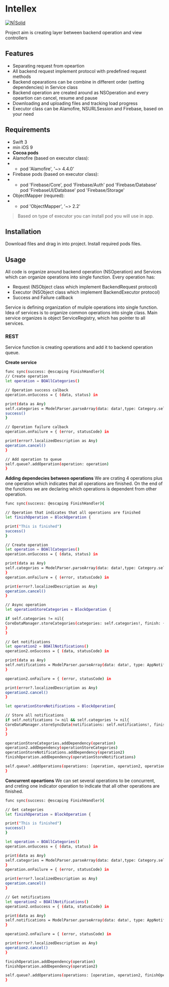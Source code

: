 # Intellex

[![N|Solid](https://0.s3.envato.com/files/133274193/intellex%20mascot.png)](https://intellex.rs/)

Project aim is creating layer between backend operation and view controllers

## Features
- Separating request from opeartion
- All backend request implement protocol with predefined request methods
- Backend opearations can be combine in different order (setting dependencies) in Service class
- Backend operation are created around as NSOperation and every opeartion can cancel, resume and pause
- Downloading and uploading files and tracking load progress
- Executor class can be Alamofire, NSURLSession and Firebase, based on your need

## Requirements

- Swift 3
- min iOS 9 
- **Cocoa pods** 
- Alamofire (based on executor class):
- -  pod 'Alamofire', '~> 4.4.0'
-  Firebase pods (based on executor class):
- - pod 'Firebase/Core',
pod 'Firebase/Auth'
pod 'Firebase/Database'
pod 'FirebaseUI/Database'
pod 'Firebase/Storage'
- ObjectMapper (requred):  
- - pod 'ObjectMapper', '~> 2.2'


> Based on type of executor you can install pod you will use in app. 

## Installation

Download files and drag in into project. Install required pods files.

## Usage
All code is organize around backend operation (NSOperation) and Services which can organize operations into single function. 
Every operation has:
- Request (NSObject class which implement BackendRequest protocol)
- Executor (NSObject class which implement BackendExecutor protocol)
- Success and Failure callback

Service is defining organization of muliple operations into single function.
Idea of services is to organize common operations into single class.
Main service organizes is object ServiceRegistry, which has pointer to all services.

### REST 
Service function is creating operations and add it to backend operation queue.

**Create service**
```sh
func sync(success: @escaping FinishHandler){
// Create operation
let operation = BOAllCategories()

// Operation success calback
operation.onSuccess = { (data, status) in

print(data as Any)
self.categories = ModelParser.parseArray(data: data!,type: Category.self)
success()
}

// Operation failure calback
operation.onFailure = { (error, statusCode) in

print(error?.localizedDescription as Any)
operation.cancel()
}

// Add operation to queue
self.queue?.addOperation(operation: operation)
}
```

**Adding dependecies between operations**
We are crating 4 operations plus one operation which indicates that all operations are finished. On the end of the functions we are declaring which operations is dependent from other operation.
```sh
func sync(success: @escaping FinishHandler){

// Operation that indicates that all operations are finished
let finishOperation = BlockOperation {

print("This is finished")
success()
}

// Create operation
let operation = BOAllCategories()
operation.onSuccess = { (data, status) in

print(data as Any)
self.categories = ModelParser.parseArray(data: data!,type: Category.self)
}
operation.onFailure = { (error, statusCode) in

print(error?.localizedDescription as Any)
operation.cancel()
}

// Async operation
let operationStoreCategories = BlockOperation {

if self.categories != nil{
CoreDataManager.storeCategories(categories: self.categories!, finish: { (finish) in })
}
}

// Get notifications
let operation2 = BOAllNotifications()
operation2.onSuccess = { (data, statusCode) in

print(data as Any)
self.notifications = ModelParser.parseArray(data: data!, type: AppNotification.self)
}

operation2.onFailure = { (error, statusCode) in

print(error?.localizedDescription as Any)
operation2.cancel()
}

let operationStoreNotifications = BlockOperation{

// Store all notifications
if self.notifications != nil && self.categories != nil{
CoreDataManager.storeSyncData(notifications: self.notifications!, finish: { (finish) in })
}
}

operationStoreCategories.addDependency(operation)
operation2.addDependency(operationStoreCategories)
operationStoreNotifications.addDependency(operation2)
finishOperation.addDependency(operationStoreNotifications)

self.queue?.addOperations(operations: [operation, operation2, operationStoreNotifications, operationStoreCategories, finishOperation])
}
```

**Concurrent opeartions**
We can set several operations to be concurrent, and creting one indicator operation to indicate that all other operations are finished.
```sh
func sync(success: @escaping FinishHandler){

// Get categories
let finishOperation = BlockOperation {

print("This is finished")
success()
}

let operation = BOAllCategories()
operation.onSuccess = { (data, status) in

print(data as Any)
self.categories = ModelParser.parseArray(data: data!,type: Category.self)
}
operation.onFailure = { (error, statusCode) in

print(error?.localizedDescription as Any)
operation.cancel()
}

// Get notifications
let operation2 = BOAllNotifications()
operation2.onSuccess = { (data, statusCode) in

print(data as Any)
self.notifications = ModelParser.parseArray(data: data!, type: AppNotification.self)
}

operation2.onFailure = { (error, statusCode) in

print(error?.localizedDescription as Any)
operation2.cancel()
}

finishOperation.addDependency(operation)
finishOperation.addDependency(operation2)

self.queue?.addOperations(operations: [operation, operation2, finishOperation])
}
```
